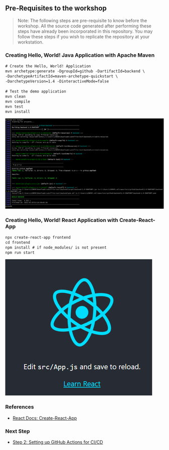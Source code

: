 ## Pre-Requisites to the workshop

> Note: The following steps are pre-requisite to know before the workshop. All the source code generated after performing these steps have already been incorporated in this repository. You may follow these steps if you wish to replicate the repository at your workstation. 

### Creating Hello, World! Java Application with Apache Maven

```
# Create the Hello, World! Application
mvn archetype:generate -DgroupId=github -DartifactId=backend \
-DarchetypeArtifactId=maven-archetype-quickstart \
-DarchetypeVersion=1.4 -DinteractiveMode=false

# Test the demo application
mvn clean 
mvn compile
mvn test
mvn install
```

![Maven Install](img/mvn.png)

### Creating Hello, World! React Application with Create-React-App

```
npx create-react-app frontend
cd frontend
npm install # if node_modules/ is not present
npm run start
```

![Create-React App](img/create-react-app.png)

### References

- [React Docs: Create-React-App](https://reactjs.org/docs/create-a-new-react-app.html)

### Next Step

- [Step 2: Setting up GitHub Actions for CI/CD](workshop-instructions-1.md)